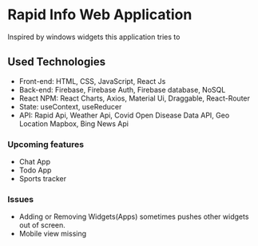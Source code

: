 # Rapid Info Web Application

Inspired by windows widgets this application tries to 

## Used Technologies

 - Front-end: HTML, CSS, JavaScript, React Js
 - Back-end: Firebase, Firebase Auth, Firebase database, NoSQL
 - React NPM: React Charts, Axios, Material Ui, Draggable, React-Router
 - State: useContext, useReducer
 - API: Rapid Api, Weather Api, Covid Open Disease Data API, Geo Location Mapbox, Bing News Api

### Upcoming features
- Chat App
- Todo App
- Sports tracker

### Issues
- Adding or Removing Widgets(Apps) sometimes pushes other widgets out of screen.
- Mobile view missing

